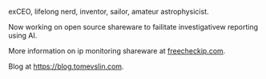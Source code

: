 exCEO, lifelong nerd, inventor, sailor, amateur astrophysicist.

Now working on open source shareware to failitate investigativew reporting using AI.

More information on ip monitoring shareware at [freecheckip.com](http://freecheckip.com).

Blog at https://blog.tomevslin.com.



<!---
tevslin/tevslin is a ✨ special ✨ repository because its `README.md` (this file) appears on your GitHub profile.
You can click the Preview link to take a look at your changes.
--->
